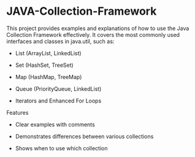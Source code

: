 # JAVA-Collection-Framework

This project provides examples and explanations of how to use the Java Collection Framework effectively. It covers the most commonly used interfaces and classes in java.util, such as:

- List (ArrayList, LinkedList)

- Set (HashSet, TreeSet)

- Map (HashMap, TreeMap)

- Queue (PriorityQueue, LinkedList)

- Iterators and Enhanced For Loops

Features

- Clear examples with comments

- Demonstrates differences between various collections

- Shows when to use which collection
